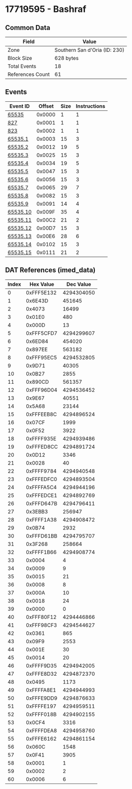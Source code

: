 # 17719595 - Bashraf

## Common Data

| Field            | Value                         |
|------------------|-------------------------------|
| Zone             | Southern San d'Oria (ID: 230) |
| Block Size       | 628 bytes                     |
| Total Events     | 18                            |
| References Count | 61                            |

## Events

| Event ID                  | Offset   |   Size |   Instructions |
|---------------------------|----------|--------|----------------|
| [65535](./65535.md)       | 0x0000   |      1 |              1 |
| [827](./827.md)           | 0x0001   |      1 |              1 |
| [823](./823.md)           | 0x0002   |      1 |              1 |
| [65535.1](./65535.1.md)   | 0x0003   |     15 |              3 |
| [65535.2](./65535.2.md)   | 0x0012   |     19 |              5 |
| [65535.3](./65535.3.md)   | 0x0025   |     15 |              3 |
| [65535.4](./65535.4.md)   | 0x0034   |     19 |              5 |
| [65535.5](./65535.5.md)   | 0x0047   |     15 |              3 |
| [65535.6](./65535.6.md)   | 0x0056   |     15 |              3 |
| [65535.7](./65535.7.md)   | 0x0065   |     29 |              7 |
| [65535.8](./65535.8.md)   | 0x0082   |     15 |              3 |
| [65535.9](./65535.9.md)   | 0x0091   |     14 |              4 |
| [65535.10](./65535.10.md) | 0x009F   |     35 |              4 |
| [65535.11](./65535.11.md) | 0x00C2   |     21 |              2 |
| [65535.12](./65535.12.md) | 0x00D7   |     15 |              3 |
| [65535.13](./65535.13.md) | 0x00E6   |     28 |              6 |
| [65535.14](./65535.14.md) | 0x0102   |     15 |              3 |
| [65535.15](./65535.15.md) | 0x0111   |     21 |              2 |

## DAT References (imed_data)

|   Index | Hex Value   |   Dec Value |
|---------|-------------|-------------|
|       0 | 0xFFF5E132  |  4294304050 |
|       1 | 0x6E43D     |      451645 |
|       2 | 0x4073      |       16499 |
|       3 | 0x01E0      |         480 |
|       4 | 0x000D      |          13 |
|       5 | 0xFFF5CFD7  |  4294299607 |
|       6 | 0x6ED84     |      454020 |
|       7 | 0x897EE     |      563182 |
|       8 | 0xFFF95EC5  |  4294532805 |
|       9 | 0x9D71      |       40305 |
|      10 | 0x0B27      |        2855 |
|      11 | 0x890CD     |      561357 |
|      12 | 0xFFF96D04  |  4294536452 |
|      13 | 0x9E67      |       40551 |
|      14 | 0x5A68      |       23144 |
|      15 | 0xFFFEEB8C  |  4294896524 |
|      16 | 0x07CF      |        1999 |
|      17 | 0x0F52      |        3922 |
|      18 | 0xFFFF935E  |  4294939486 |
|      19 | 0xFFFED8CC  |  4294891724 |
|      20 | 0x0D12      |        3346 |
|      21 | 0x0028      |          40 |
|      22 | 0xFFFF9784  |  4294940548 |
|      23 | 0xFFFEDFC0  |  4294893504 |
|      24 | 0xFFFFA5C4  |  4294944196 |
|      25 | 0xFFFEDCE1  |  4294892769 |
|      26 | 0xFFFD647B  |  4294796411 |
|      27 | 0x3EBB3     |      256947 |
|      28 | 0xFFFF1A38  |  4294908472 |
|      29 | 0x0B74      |        2932 |
|      30 | 0xFFFD61BB  |  4294795707 |
|      31 | 0x3F268     |      258664 |
|      32 | 0xFFFF1B66  |  4294908774 |
|      33 | 0x0004      |           4 |
|      34 | 0x0009      |           9 |
|      35 | 0x0015      |          21 |
|      36 | 0x0008      |           8 |
|      37 | 0x000A      |          10 |
|      38 | 0x0018      |          24 |
|      39 | 0x0000      |           0 |
|      40 | 0xFFF80F12  |  4294446866 |
|      41 | 0xFFF98CF3  |  4294544627 |
|      42 | 0x0361      |         865 |
|      43 | 0x09F9      |        2553 |
|      44 | 0x001E      |          30 |
|      45 | 0x0014      |          20 |
|      46 | 0xFFFF9D35  |  4294942005 |
|      47 | 0xFFFE8D32  |  4294872370 |
|      48 | 0x0495      |        1173 |
|      49 | 0xFFFFA8E1  |  4294944993 |
|      50 | 0xFFFE9DD9  |  4294876633 |
|      51 | 0xFFFFE197  |  4294959511 |
|      52 | 0xFFFF018B  |  4294902155 |
|      53 | 0x0CF4      |        3316 |
|      54 | 0xFFFFDEA8  |  4294958760 |
|      55 | 0xFFFE6162  |  4294861154 |
|      56 | 0x060C      |        1548 |
|      57 | 0x0F41      |        3905 |
|      58 | 0x0001      |           1 |
|      59 | 0x0002      |           2 |
|      60 | 0x0006      |           6 |
